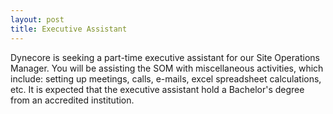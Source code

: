 ```yaml
---
layout: post
title: Executive Assistant
---
```


Dynecore is seeking a part-time executive assistant for our Site Operations Manager. You will be assisting the SOM with miscellaneous activities, which include: setting up meetings, calls, e-mails, excel spreadsheet calculations, etc. It is expected that the executive assistant hold a Bachelor's degree from an accredited institution.
